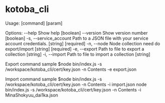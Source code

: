 # kotoba_cli
Usage:  [command] [param]

Options:
  --help                 Show help                                     [boolean]
  --version              Show version number                           [boolean]
  -s, --service_account  Path to a JSON file with your service account
                         credentials.                        [string] [required]
  -n, --node             Node collection need do export/import
                                                             [string] [required]
  -e, --export           Path to file to export a collection            [string]
  -i, --import           Path to file to import a collection            [string]

Export command sample
$node bin/index.js -s /workspace/kotoba_cli/cert/key.json -n Contents -e export.json

Import command sample
$node bin/index.js -s /workspace/kotoba_cli/cert/key.json -n Contents -i import.json
node bin/index.js -s /workspace/kotoba_cli/cert/key.json -n Contents -i MinaShokyuu_dai1ka.json